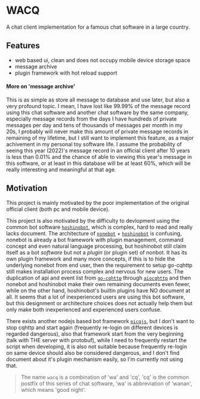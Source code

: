 # WACQ

A chat client implementation for a famous chat software in a large country.

## Features

- web based ui, clean and does not occupy mobile device storage space
- message archive
- plugin framework with hot reload support

#### More on 'message archive'

This is as simple as store all message to database and use later, but also a very profound topic. I mean, I have
lost like 99.99% of the message record using this chat software and another chat software by the same company,
especially message records from the days I have hundreds of private messages per day and 
tens of thousands of messages per month in my 20s, I probably will never make this amount of private message records
in remaining of my lifetime, but I still want to implement this feature, as a major achivement in my personal toy 
software life. I assume the probability of seeing this year (2022)'s message record in an official client
after 10 years is less than 0.01% and the chance of able to viewing this year's message in this software,
or at least in this database will be at least 60%, which will be really interesting and meaningful at that age.

## Motivation

This project is mainly motivated by the poor implementation of the original official client (both pc and mobile device).

This project is also motivated by the difficulty to devlopment using the common bot software [`hoshinobot`],
which is complex, hard to read and really lacks document. The architecture of [`nonebot`] + [`hoshinobot`] is
confusing, nonebot is already a bot framework with plugin management, command concept and even natural language
processing, but hoshinobot still claim itself as a bot *software* but not a *plugin* (or plugin set) of nonbot.
It has its own plugin framework and many more concepts, if this is to hide the underlying nonebot from end user, then
the requirement to setup go-cqhttp still makes installation process complex and nervous for new users. The
duplication of api and event list from [`go-cqhttp`] through [`aiocqhttp`] and then nonebot and 
hoshinobot make their own remaining documents even fewer, while on the other hand, hoshinobot's builtin plugins
have NO document at all. It seems that a lot of inexperienced users are using this bot software, but this designment
or architecture choices does not actually help them but only make both inexperienced and experienced users confuse.

There exists another nodejs based bot framework [`oicqjs`], but I don't want to stop cqhttp and start again
(frequently re-login on different devices is regarded dangerous), also that framework start from the very beginning
(talk with THE server with protobuf), while I need to frequently restart the script when developing,
it is also not suitable because frequently re-login on same device should also be considered dangerous,
and I don't find document about it's plugin mechanism easily, so I'm currently not using that.

> The name `wacq` is a combination of 'wa' and 'cq',
  'cq' is the common postfix of this series of chat software, 'wa' is abbreviation of 'wanan', which means 'good night'.

[`go-cqhttp`]: https://github.com/Mrs4s/go-cqhttp
[`aiocqhttp`]: https://github.com/nonebot/aiocqhttp
[`nonebot`]: https://github.com/nonebot/nonebot
[`hoshinobot`]: https://github.com/Ice-Cirno/HoshinoBot
[`oicqjs`]: https://github.com/takayama-lily/oicq
